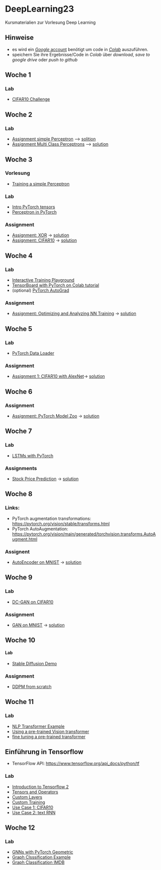 # DeepLearning23
Kursmaterialien zur Vorlesung Deep Learning

## Hinweise
* es wird ein  [*Google* account](https://accounts.google.com/signup/v2/webcreateaccount?hl=en&flowName=GlifWebSignIn&flowEntry=SignUp) benötigt um code in [*Colab*](https://colab.research.google.com) auszuführen.
* speichern Sie ihre Ergebnisse/Code in *Colab* über *download*, *save to google drive* oder *push to github* 

## Woche 1

### Lab
* [CIFAR10 Challenge](https://colab.research.google.com/github/keuperj/DeepLearning23/blob/main/week_1/CIFAR10-ShallowLearning.ipynb)


## Woche 2

### Lab
* [Assignment simple Perceptron](https://colab.research.google.com/github/keuperj/DeepLearning23/blob/main/week_2/A_simple_Perceptron_in_NumPy.ipynb)  --> [solition](https://colab.research.google.com/github/keuperj/DeepLearning23/blob/main/week_2/A_simple_Perceptron_in_NumPy_solution.ipynb)
* [Assignment Multi Class Perceptrons](https://colab.research.google.com/github/keuperj/DeepLearning23/blob/main/week_2/Multi_Class_Perceptrons.ipynb) --> [solution](https://colab.research.google.com/github/keuperj/DeepLearning23/blob/main/week_2/Multi_Class_Perceptrons_solution.ipynb)


## Woche 3

### Vorlesung
* [Training a simple Perceptron](https://colab.research.google.com/github/keuperj/DeepLearning23/blob/main/week_3/Training%20_a_simple_Perceptron_in_NumPy.ipynb)

### Lab
* [Intro PyTorch tensors](https://colab.research.google.com/github/keuperj/DeepLearning23/blob/main/week_3/Lab_01_pytorch_tensors.ipynb) 
* [Perceptron in PyTorch](https://colab.research.google.com/github/keuperj/DeepLearning23/blob/main/week_3/Lab_02_a_perceptron_in_PyTorch.ipynb) 

### Assignment
* [Assignment: XOR](https://colab.research.google.com/github/keuperj/DeepLearning23/blob/main/week_3/Assignment_Basic_MLP_in_Pytorch.ipynb) -> [solution](https://colab.research.google.com/github/keuperj/DeepLearning23/blob/main/week_3/Assignment_Basic_MLP_in_Pytorch_solution.ipynb)
* [Assignment: CIFAR10](https://colab.research.google.com/github/keuperj/DeepLearning23/blob/main/week_3/Assignment_CIFAR10_MLP.ipynb) -> [solution](https://colab.research.google.com/github/keuperj/DeepLearning23/blob/main/week_3/Assignment_CIFAR10_MLP_solution.ipynb)



## Woche 4

### Lab
* [Interactive Training Playground](https://playground.tensorflow.org/)
* [TensorBoard with PyTorch on Colab tutorial](https://colab.research.google.com/github/keuperj/DeepLearning23/blob/main/week_4/tensorboard_with_pytorch.ipynb)
* (optional) [PyTorch AutoGrad](https://colab.research.google.com/github/keuperj/DeepLearning23/blob/main/week_4/autograd_tutorial.ipynb)

### Assignment 
* [Assignment: Optimizing and Analyzing NN Training](https://colab.research.google.com/github/keuperj/DeepLearning23/blob/main/week_4/Assignment_CIFAR10_MLP_optimization.ipynb) -> [solution](https://colab.research.google.com/github/keuperj/DeepLearning23/blob/main/week_4/Assignment_CIFAR10_MLP_optimization_solution.ipynb)

## Woche 5

### Lab
* [PyTorch Data Loader](https://colab.research.google.com/github/keuperj/DeepLearning23/blob/main/week_5/lab_pytorch_data_loader.ipynb)

### Assignment
* [Assignment 1: CIFAR10 with AlexNet](https://colab.research.google.com/github/keuperj/DeepLearning23/blob/main/week_5/Assignment_1_cifar10_CNN.ipynb)-> [solution](https://colab.research.google.com/github/keuperj/DeepLearning23/blob/main/week_5/Assignment_1_cifar10_CNN_solution.ipynb)

## Woche 6
### Assignment
* [Assignment: PyTorch Model Zoo](https://colab.research.google.com/github/keuperj/DeepLearning23/blob/main/week_6/Assignment_2_PyTorch_Model_Zoo.ipynb) -> [solution](https://colab.research.google.com/github/keuperj/DeepLearning23/blob/main/week_6/Assignment_2_PyTorch_Model_Zoo_solution.ipynb)

## Woche 7

### Lab
* [LSTMs with PyTorch](https://colab.research.google.com/github/keuperj/DeepLearning23/blob/main/week_7/Lab_Time_Series_Prediction_with_LSTM_Using_PyTorch.ipynb) 

### Assignments
* [Stock Price Prediction](https://colab.research.google.com/github/keuperj/DeepLearning23/blob/main/week_7/Assignemnt_stock-price.ipynb) -> [solution](https://colab.research.google.com/github/keuperj/DeepLearning23/blob/main/week_7/Assignemnt_stock-price-solution.ipynb)

## Woche 8
### Links:
* PyTorch augmentation transformations: https://pytorch.org/vision/stable/transforms.html
* PyTorch AutoAugmentation: https://pytorch.org/vision/main/generated/torchvision.transforms.AutoAugment.html

### Assignent
* [AutoEncoder on MNIST](https://colab.research.google.com/github/keuperj/DeepLearning23/blob/main/week_8/Assignment_AE_MNIST.ipynb) -> [solution](https://colab.research.google.com/github/keuperj/DeepLearning23/blob/main/week_8/Assignment_AE_MNIST_solution.ipynb)

## Woche 9

### Lab
* [DC-GAN on CIFAR10](https://colab.research.google.com/github/keuperj/DeepLearning23/blob/main/week_9/DCGAN_CIFAR10.ipynb)

### Assignment
* [GAN on MNIST](https://colab.research.google.com/github/keuperj/DeepLearning23/blob/main/week_9/assignment_mnistGAN.ipynb) -> [solution](https://colab.research.google.com/github/keuperj/DeepLearning23/blob/main/week_9/assignment_mnistGAN_solution.ipynb)


## Woche 10

#### Lab
* [Stable Diffusion Demo](https://colab.research.google.com/github/huggingface/notebooks/blob/main/diffusers/stable_diffusion.ipynb)

### Assignment
* [DDPM from scratch](https://colab.research.google.com/github/keuperj/DeepLearning23/blob/main/week_10/DDPM.ipynb)


## Woche 11

### Lab
* [NLP Transformer Example](https://colab.research.google.com/github/keuperj/DeepLearning23/blob/main/week_11/transformer_tutorial.ipynb)
* [Using a pre-trained Vision transformer](https://colab.research.google.com/github/keuperj/DeepLearning23/blob/main/week_11/pre_trained_vt.ipynb)
* [fine tuning a pre-trained transformer](https://colab.research.google.com/github/keuperj/DeepLearning23/blob/main/week_11/fine_tune_pre_trained_transformer.ipynb)


## Einführung in Tensorflow
* TensorFlow API: https://www.tensorflow.org/api_docs/python/tf
### Lab
* [Introduction to Tensorflow 2](https://colab.research.google.com/github/tensorflow/docs/blob/master/site/en/tutorials/quickstart/beginner.ipynb)
* [Tensors and Operators](https://colab.research.google.com/github/tensorflow/docs/blob/master/site/en/tutorials/customization/basics.ipynb)
* [Custom Layers](https://colab.research.google.com/github/tensorflow/docs/blob/master/site/en/tutorials/customization/custom_layers.ipynb)
* [Custom Training](https://colab.research.google.com/github/tensorflow/docs/blob/master/site/en/tutorials/customization/custom_training_walkthrough.ipynb)
* [Use Case 1: CIFAR10](https://colab.research.google.com/github/tensorflow/docs/blob/master/site/en/tutorials/images/cnn.ipynb)
* [Use Case 2: text RNN](https://colab.research.google.com/github/tensorflow/text/blob/master/docs/tutorials/text_classification_rnn.ipynb)

## Woche 12

### Lab
* [GNNs with PyTorch Geometric ](https://colab.research.google.com/github/keuperj/DeepLearning23/blob/main/week_12/GNN_intro.ipynb)
* [Graph Clsssification Example](https://colab.research.google.com/github/keuperj/DeepLearning23/blob/main/week_12/Graph_Classification.ipynb)
* [Graph Classification IMDB](https://colab.research.google.com/github/keuperj/DeepLearning23/blob/main/week_12/Assignment.ipynb)

